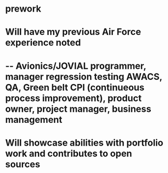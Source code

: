 # prework

# Will have my previous Air Force experience noted

# -- Avionics/JOVIAL programmer, manager regression testing AWACS, QA, Green belt CPI (continueous process improvement), product owner, project manager, business management

# Will showcase abilities with portfolio work and contributes to open sources
